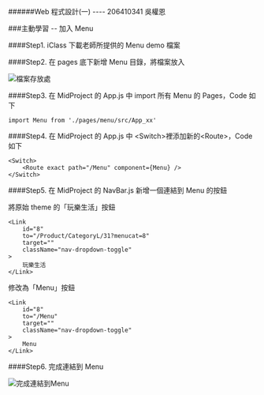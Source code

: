 ######Web 程式設計(一) ---- 206410341 吳權恩

###主動學習 -- 加入 Menu

####Step1. iClass 下載老師所提供的 Menu demo 檔案

####Step2. 在 pages 底下新增 Menu 目錄，將檔案放入

![檔案存放處](https://i.imgur.com/89dCbVi.png)

####Step3. 在 MidProject 的 App.js 中 import 所有 Menu 的 Pages，Code 如下

```
import Menu from './pages/menu/src/App_xx'
```

####Step4. 在 MidProject 的 App.js 中 \<Switch>裡添加新的\<Route>，Code 如下

```
<Switch>
    <Route exact path="/Menu" component={Menu} />
</Switch>
```

####Step5. 在 MidProject 的 NavBar.js 新增一個連結到 Menu 的按鈕

將原始 theme 的「玩樂生活」按鈕

```
<Link
    id="8"
    to="/Product/CategoryL/31?menucat=8"
    target=""
    className="nav-dropdown-toggle"
>
    玩樂生活
</Link>
```

修改為「Menu」按鈕

```
<Link
    id="8"
    to="/Menu"
    target=""
    className="nav-dropdown-toggle"
>
    Menu
</Link>
```

####Step6. 完成連結到 Menu

![完成連結到Menu](https://i.imgur.com/XpodjdC.png)
